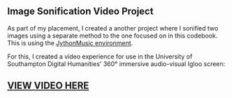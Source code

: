 ## Image Sonification Video Project

As part of my placement, I created a another project where I sonified two images using a separate method to the one focused on in this codebook. This is using the [JythonMusic environment](https://jythonmusic.me/).

For this, I created a video experience for use in the University of Southampton Digital Humanities' 360° immersive audio-visual Igloo screen:

## [VIEW VIDEO HERE](https://drive.google.com/file/d/1Hgn9tjh6CA6HrmWp4D9NNM-sZH6xFHwb/view?usp=sharing)

